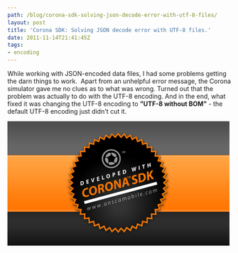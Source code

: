 ```yaml
---
path: /blog/corona-sdk-solving-json-decode-error-with-utf-8-files/
layout: post
title: 'Corona SDK: Solving JSON decode error with UTF-8 files.'
date: 2011-11-14T21:41:45Z
tags:
- encoding
---
```


While working with JSON-encoded data files, I had some problems getting the darn things to work.  Apart from an unhelpful error message, the Corona simulator gave me no clues as to what was wrong. Turned out that the problem was actually to do with the UTF-8 encoding. And in the end, what fixed it was changing the UTF-8 encoding to **"UTF-8 without BOM"** \- the default UTF-8 encoding just didn't cut it.

![](corona-ribbon.png)